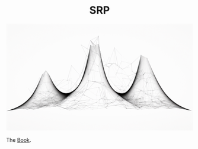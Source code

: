 <h1 align="center"> SRP </h1>

<p align="center" width="100%"><img src="./src/images/network_distribution.png" /></p>

<p>The <a href="https://neotenicprimate.github.io/SRP/" target="_blank" rel="noopener noreferrer">Book</a>.</p> 

